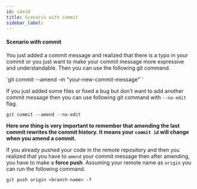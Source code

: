 ```yaml
---
id: s4e10
title: Scenario with commit
sidebar_label:
---
```


#### Scenario with commit

You just added a commit message and realized that there is a typo in your commit or you just want to make your commit message more expressive and understandable. Then you can use the following git command.

`git commit --amend -m "your-new-commit-message"``

If you just added some files or fixed a bug but don’t want to add another commit message then you can use following git command with `--no-edit` flag.

`git commit --amend --no-edit`

**Here one thing is very important to remember that amending the last commit rewrites the commit history. It means your `commit id` will change when you amend a commit.**

If you already pushed your code in the remote repository and then you realized that you have to `amend` your commit message then after amending, you have to make a **force push**. Assuming your remote name as `origin` you can run the following command.

`git push origin <branch-name> -f`
